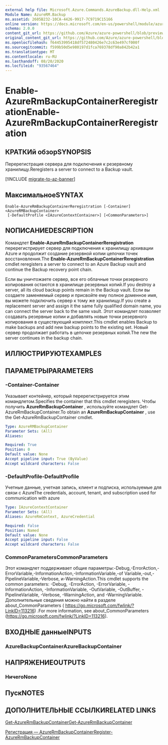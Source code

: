 ```yaml
---
external help file: Microsoft.Azure.Commands.AzureBackup.dll-Help.xml
Module Name: AzureRM.Backup
ms.assetid: 2605B232-10CA-4426-9917-7C9719C15166
online version: https://docs.microsoft.com/en-us/powershell/module/azurerm.backup/enable-azurermbackupcontainerreregistration
schema: 2.0.0
content_git_url: https://github.com/Azure/azure-powershell/blob/preview/src/ResourceManager/AzureBackup/Commands.AzureBackup/help/Enable-AzureRmBackupContainerReregistration.md
original_content_git_url: https://github.com/Azure/azure-powershell/blob/preview/src/ResourceManager/AzureBackup/Commands.AzureBackup/help/Enable-AzureRmBackupContainerReregistration.md
ms.openlocfilehash: f64453995418df572480426e7c2c63e497cf000f
ms.sourcegitcommit: f599b50d5e980197d1fca769378df90a842b42a1
ms.translationtype: MT
ms.contentlocale: ru-RU
ms.lasthandoff: 08/20/2020
ms.locfileid: "93567464"
---
```

# <span data-ttu-id="f8e4a-101">Enable-AzureRmBackupContainerReregistration</span><span class="sxs-lookup"><span data-stu-id="f8e4a-101">Enable-AzureRmBackupContainerReregistration</span></span>

## <span data-ttu-id="f8e4a-102">КРАТКИй обзор</span><span class="sxs-lookup"><span data-stu-id="f8e4a-102">SYNOPSIS</span></span>
<span data-ttu-id="f8e4a-103">Перерегистрация сервера для подключения к резервному хранилищу.</span><span class="sxs-lookup"><span data-stu-id="f8e4a-103">Reregisters a server to connect to a Backup vault.</span></span>

[!INCLUDE [migrate-to-az-banner](../../includes/migrate-to-az-banner.md)]

## <span data-ttu-id="f8e4a-104">Максимальное</span><span class="sxs-lookup"><span data-stu-id="f8e4a-104">SYNTAX</span></span>

```
Enable-AzureRmBackupContainerReregistration [-Container] <AzureRMBackupContainer>
 [-DefaultProfile <IAzureContextContainer>] [<CommonParameters>]
```

## <span data-ttu-id="f8e4a-105">NОПИСАНИЕ</span><span class="sxs-lookup"><span data-stu-id="f8e4a-105">DESCRIPTION</span></span>
<span data-ttu-id="f8e4a-106">Командлет **Enable-AzureRmBackupContainerReregistration** перерегистрирует сервер для подключения к хранилищу архивации Azure и продолжит создание резервной копии цепочки точек восстановления.</span><span class="sxs-lookup"><span data-stu-id="f8e4a-106">The **Enable-AzureRmBackupContainerReregistration** cmdlet reregisters a server to connect to an Azure Backup vault and continue the Backup recovery point chain.</span></span>

<span data-ttu-id="f8e4a-107">Если вы уничтожаете сервер, все его облачные точки резервного копирования остаются в хранилище резервных копий.</span><span class="sxs-lookup"><span data-stu-id="f8e4a-107">If you destroy a server, all its cloud backup points remain in the Backup vault.</span></span>
<span data-ttu-id="f8e4a-108">Если вы создаете заменяемый сервер и присвойте ему полное доменное имя, вы можете подключить сервер к тому же хранилищу.</span><span class="sxs-lookup"><span data-stu-id="f8e4a-108">If you create a replacement server and assign it the same fully qualified domain name, you can connect the server back to the same vault.</span></span>
<span data-ttu-id="f8e4a-109">Этот командлет позволяет создавать резервные копии и добавлять новые точки резервного копирования в существующий комплект.</span><span class="sxs-lookup"><span data-stu-id="f8e4a-109">This cmdlet enables Backup to make backups and add new backup points to the existing set.</span></span>
<span data-ttu-id="f8e4a-110">Новый сервер продолжает работать в цепочке резервных копий.</span><span class="sxs-lookup"><span data-stu-id="f8e4a-110">The new the server continues in the backup chain.</span></span>

## <span data-ttu-id="f8e4a-111">ИЛЛЮСТРИРУЮТ</span><span class="sxs-lookup"><span data-stu-id="f8e4a-111">EXAMPLES</span></span>

## <span data-ttu-id="f8e4a-112">ПАРАМЕТРЫ</span><span class="sxs-lookup"><span data-stu-id="f8e4a-112">PARAMETERS</span></span>

### <span data-ttu-id="f8e4a-113">-Container</span><span class="sxs-lookup"><span data-stu-id="f8e4a-113">-Container</span></span>
<span data-ttu-id="f8e4a-114">Указывает контейнер, который перерегистрируется этим командлетом.</span><span class="sxs-lookup"><span data-stu-id="f8e4a-114">Specifies the container that this cmdlet reregisters.</span></span>
<span data-ttu-id="f8e4a-115">Чтобы получить **AzureRmBackupContainer** , используйте командлет Get-AzureRmBackupContainer.</span><span class="sxs-lookup"><span data-stu-id="f8e4a-115">To obtain an **AzureRmBackupContainer** , use the Get-AzureRmBackupContainer cmdlet.</span></span>

```yaml
Type: AzureRMBackupContainer
Parameter Sets: (All)
Aliases: 

Required: True
Position: 0
Default value: None
Accept pipeline input: True (ByValue)
Accept wildcard characters: False
```

### <span data-ttu-id="f8e4a-116">-DefaultProfile</span><span class="sxs-lookup"><span data-stu-id="f8e4a-116">-DefaultProfile</span></span>
<span data-ttu-id="f8e4a-117">Учетные данные, учетная запись, клиент и подписка, используемые для связи с Azure</span><span class="sxs-lookup"><span data-stu-id="f8e4a-117">The credentials, account, tenant, and subscription used for communication with azure</span></span>

```yaml
Type: IAzureContextContainer
Parameter Sets: (All)
Aliases: AzureRmContext, AzureCredential

Required: False
Position: Named
Default value: None
Accept pipeline input: False
Accept wildcard characters: False
```

### <span data-ttu-id="f8e4a-118">CommonParameters</span><span class="sxs-lookup"><span data-stu-id="f8e4a-118">CommonParameters</span></span>
<span data-ttu-id="f8e4a-119">Этот командлет поддерживает общие параметры:-Debug,-ErrorAction,-ErrorVariable,-InformationAction,-InformationVariable,-of Variable,-out,-PipelineVariable,-Verbose, и-WarningAction.</span><span class="sxs-lookup"><span data-stu-id="f8e4a-119">This cmdlet supports the common parameters: -Debug, -ErrorAction, -ErrorVariable, -InformationAction, -InformationVariable, -OutVariable, -OutBuffer, -PipelineVariable, -Verbose, -WarningAction, and -WarningVariable.</span></span> <span data-ttu-id="f8e4a-120">Дополнительные сведения можно найти в разделе about_CommonParameters ( https://go.microsoft.com/fwlink/?LinkID=113216) .</span><span class="sxs-lookup"><span data-stu-id="f8e4a-120">For more information, see about_CommonParameters (https://go.microsoft.com/fwlink/?LinkID=113216).</span></span>

## <span data-ttu-id="f8e4a-121">ВХОДНЫЕ данные</span><span class="sxs-lookup"><span data-stu-id="f8e4a-121">INPUTS</span></span>

### <span data-ttu-id="f8e4a-122">AzureBackupContainer</span><span class="sxs-lookup"><span data-stu-id="f8e4a-122">AzureBackupContainer</span></span>

## <span data-ttu-id="f8e4a-123">НАПРЯЖЕНИЕ</span><span class="sxs-lookup"><span data-stu-id="f8e4a-123">OUTPUTS</span></span>

### <span data-ttu-id="f8e4a-124">Ничего</span><span class="sxs-lookup"><span data-stu-id="f8e4a-124">None</span></span>

## <span data-ttu-id="f8e4a-125">Пуск</span><span class="sxs-lookup"><span data-stu-id="f8e4a-125">NOTES</span></span>

## <span data-ttu-id="f8e4a-126">ДОПОЛНИТЕЛЬНЫЕ ССЫЛКИ</span><span class="sxs-lookup"><span data-stu-id="f8e4a-126">RELATED LINKS</span></span>

[<span data-ttu-id="f8e4a-127">Get-AzureRmBackupContainer</span><span class="sxs-lookup"><span data-stu-id="f8e4a-127">Get-AzureRmBackupContainer</span></span>](./Get-AzureRmBackupContainer.md)

[<span data-ttu-id="f8e4a-128">Регистрация — AzureRmBackupContainer</span><span class="sxs-lookup"><span data-stu-id="f8e4a-128">Register-AzureRmBackupContainer</span></span>](./Register-AzureRmBackupContainer.md)


